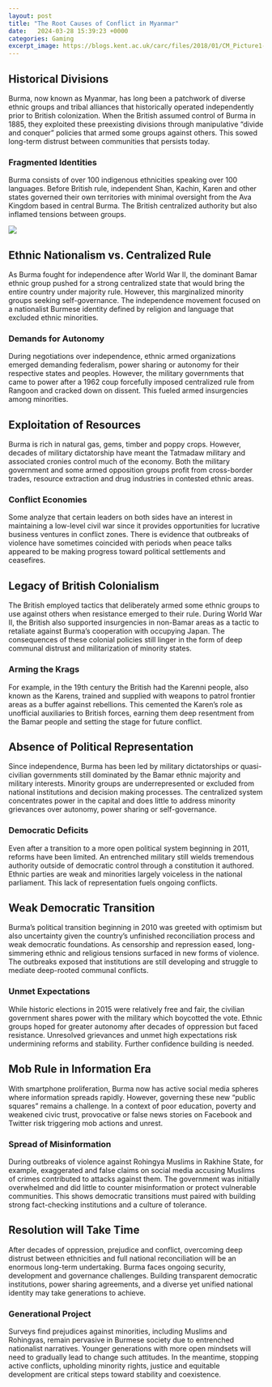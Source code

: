 ```yaml
---
layout: post
title: "The Root Causes of Conflict in Myanmar"
date:   2024-03-28 15:39:23 +0000
categories: Gaming
excerpt_image: https://blogs.kent.ac.uk/carc/files/2018/01/CM_Picture1-2.png
---
```


## Historical Divisions
Burma, now known as Myanmar, has long been a patchwork of diverse ethnic groups and tribal alliances that historically operated independently prior to British colonization. When the British assumed control of Burma in 1885, they exploited these preexisting divisions through manipulative “divide and conquer” policies that armed some groups against others. This sowed long-term distrust between communities that persists today.
### Fragmented Identities  
Burma consists of over 100 indigenous ethnicities speaking over 100 languages. Before British rule, independent Shan, Kachin, Karen and other states governed their own territories with minimal oversight from the Ava Kingdom based in central Burma. The British centralized authority but also inflamed tensions between groups.

![](https://blogs.kent.ac.uk/carc/files/2018/01/CM_Picture1-2.png)
## Ethnic Nationalism vs. Centralized Rule
As Burma fought for independence after World War II, the dominant Bamar ethnic group pushed for a strong centralized state that would bring the entire country under majority rule. However, this marginalized minority groups seeking self-governance. The independence movement focused on a nationalist Burmese identity defined by religion and language that excluded ethnic minorities. 
### Demands for Autonomy
During negotiations over independence, ethnic armed organizations emerged demanding federalism, power sharing or autonomy for their respective states and peoples. However, the military governments that came to power after a 1962 coup forcefully imposed centralized rule from Rangoon and cracked down on dissent. This fueled armed insurgencies among minorities.
## Exploitation of Resources
Burma is rich in natural gas, gems, timber and poppy crops. However, decades of military dictatorship have meant the Tatmadaw military and associated cronies control much of the economy. Both the military government and some armed opposition groups profit from cross-border trades, resource extraction and drug industries in contested ethnic areas.
### Conflict Economies
Some analyze that certain leaders on both sides have an interest in maintaining a low-level civil war since it provides opportunities for lucrative business ventures in conflict zones. There is evidence that outbreaks of violence have sometimes coincided with periods when peace talks appeared to be making progress toward political settlements and ceasefires.
## Legacy of British Colonialism 
The British employed tactics that deliberately armed some ethnic groups to use against others when resistance emerged to their rule. During World War II, the British also supported insurgencies in non-Bamar areas as a tactic to retaliate against Burma’s cooperation with occupying Japan. The consequences of these colonial policies still linger in the form of deep communal distrust and militarization of minority states.
### Arming the Krags
For example, in the 19th century the British had the Karenni people, also known as the Karens, trained and supplied with weapons to patrol frontier areas as a buffer against rebellions. This cemented the Karen’s role as unofficial auxiliaries to British forces, earning them deep resentment from the Bamar people and setting the stage for future conflict.
## Absence of Political Representation
Since independence, Burma has been led by military dictatorships or quasi-civilian governments still dominated by the Bamar ethnic majority and military interests. Minority groups are underrepresented or excluded from national institutions and decision making processes. The centralized system concentrates power in the capital and does little to address minority grievances over autonomy, power sharing or self-governance. 
### Democratic Deficits
Even after a transition to a more open political system beginning in 2011, reforms have been limited. An entrenched military still wields tremendous authority outside of democratic control through a constitution it authored. Ethnic parties are weak and minorities largely voiceless in the national parliament. This lack of representation fuels ongoing conflicts.
## Weak Democratic Transition
Burma’s political transition beginning in 2010 was greeted with optimism but also uncertainty given the country’s unfinished reconciliation process and weak democratic foundations. As censorship and repression eased, long-simmering ethnic and religious tensions surfaced in new forms of violence. The outbreaks exposed that institutions are still developing and struggle to mediate deep-rooted communal conflicts.
### Unmet Expectations  
While historic elections in 2015 were relatively free and fair, the civilian government shares power with the military which boycotted the vote. Ethnic groups hoped for greater autonomy after decades of oppression but faced resistance. Unresolved grievances and unmet high expectations risk undermining reforms and stability. Further confidence building is needed.
## Mob Rule in Information Era  
With smartphone proliferation, Burma now has active social media spheres where information spreads rapidly. However, governing these new “public squares” remains a challenge. In a context of poor education, poverty and weakened civic trust, provocative or false news stories on Facebook and Twitter risk triggering mob actions and unrest.
### Spread of Misinformation
During outbreaks of violence against Rohingya Muslims in Rakhine State, for example, exaggerated and false claims on social media accusing Muslims of crimes contributed to attacks against them. The government was initially overwhelmed and did little to counter misinformation or protect vulnerable communities. This shows democratic transitions must paired with building strong fact-checking institutions and a culture of tolerance.
## Resolution will Take Time
After decades of oppression, prejudice and conflict, overcoming deep distrust between ethnicities and full national reconciliation will be an enormous long-term undertaking. Burma faces ongoing security, development and governance challenges. Building transparent democratic institutions, power sharing agreements, and a diverse yet unified national identity may take generations to achieve.
### Generational Project
Surveys find prejudices against minorities, including Muslims and Rohingyas, remain pervasive in Burmese society due to entrenched nationalist narratives. Younger generations with more open mindsets will need to gradually lead to change such attitudes. In the meantime, stopping active conflicts, upholding minority rights, justice and equitable development are critical steps toward stability and coexistence.